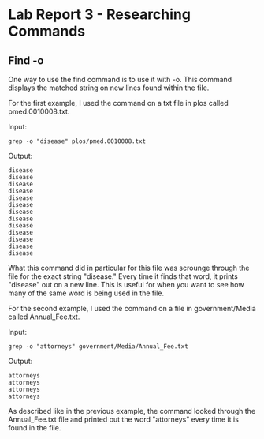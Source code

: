 # Lab Report 3 - Researching Commands
## Find -o
One way to use the find command is to use it with -o.
This command displays the matched string on new lines found within the file.

For the first example, I used the command on a txt file in plos called pmed.0010008.txt.

Input:

`grep -o "disease" plos/pmed.0010008.txt`

Output:

```
disease
disease
disease
disease
disease
disease
disease
disease
disease
disease
disease
disease
disease
```

What this command did in particular for this file was scrounge through the file for the exact string "disease." Every time it finds that word, it prints "disease" out on a new line. This is useful for when you want to see how many of the same word is being used in the file.

For the second example, I used the command on a file in government/Media called Annual_Fee.txt.

Input:

`grep -o "attorneys" government/Media/Annual_Fee.txt`

Output:

```
attorneys
attorneys
attorneys
attorneys
```

As described like in the previous example, the command looked through the Annual_Fee.txt file and printed out the word "attorneys" every time it is found in the file. 

